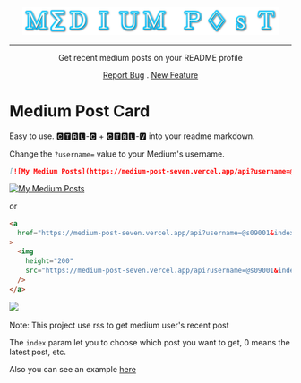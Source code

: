 </br>

<div align="center">
  <img src="./assets/image/MediumPost.png" alt="Medium Post" height="50"/>
  <h1 hidden>Medium Post</h1>

---

  <p>Get recent medium posts on your README profile</p>
</div>

<p align="center">
  <a href="https://github.com/kurt-liao/medium-post/issues">Report Bug</a>
  .
  <a href="https://github.com/kurt-liao/medium-post/pulls">New Feature</a>
</p>

# Medium Post Card

Easy to use. 🅲🆃🆁🅻-🅲 + 🅲🆃🆁🅻-🆅 into your readme markdown.

Change the `?username=` value to your Medium's username.

```md
[![My Medium Posts](https://medium-post-seven.vercel.app/api?username=@s09001&index=0)](https://medium-post-seven.vercel.app/api?username=@s09001&index=0&is_link=true)
```

[![My Medium Posts](https://medium-post-seven.vercel.app/api?username=@s09001&index=0)](https://medium-post-seven.vercel.app/api?username=@s09001&index=0&is_link=true)

or

```html
<a
  href="https://medium-post-seven.vercel.app/api?username=@s09001&index=0&is_link=true"
>
  <img
    height="200"
    src="https://medium-post-seven.vercel.app/api?username=@s09001&index=0"
  />
</a>
```

<a href="https://medium-post-seven.vercel.app/api?username=@s09001&index=0&is_link=true">
  <img height="200" src="https://medium-post-seven.vercel.app/api?username=@s09001&index=0" />
</a>

Note: This project use rss to get medium user's recent post

The `index` param let you to choose which post you want to get, 0 means the
latest post, etc.

Also you can see an example [here](https://github.com/kurt-liao/kurt-liao)

